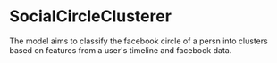 # SocialCircleClusterer
The model aims to classify the facebook circle of a persn into clusters based on features from a user's timeline and facebook data.
